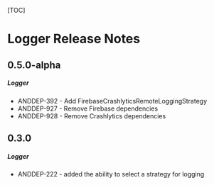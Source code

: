[TOC]
# Logger Release Notes
## 0.5.0-alpha
##### Logger
* ANDDEP-392 - Add FirebaseCrashlyticsRemoteLoggingStrategy
* ANDDEP-927 - Remove Firebase dependencies
* ANDDEP-928 - Remove Crashlytics dependencies
## 0.3.0
##### Logger
* ANDDEP-222 - added the ability to select a strategy for logging